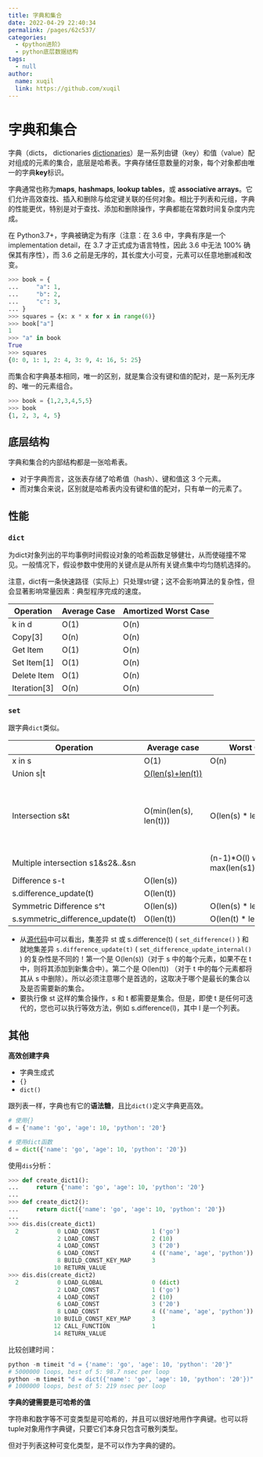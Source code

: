 ```yaml
---
title: 字典和集合
date: 2022-04-29 22:40:34
permalink: /pages/62c537/
categories: 
  - 《python进阶》
  - python底层数据结构
tags: 
  - null
author: 
  name: xuqil
  link: https://github.com/xuqil
---
```

# 字典和集合

字典（dicts， dictionaries [dictionaries](https://realpython.com/python-dicts/)）是一系列由键（key）和值（value）配对组成的元素的集合，底层是哈希表。字典存储任意数量的对象，每个对象都由唯一的字典**key**标识。

字典通常也称为**maps**, **hashmaps**, **lookup tables**，或 **associative arrays**。它们允许高效查找、插入和删除与给定键关联的任何对象。相比于列表和元组，字典的性能更优，特别是对于查找、添加和删除操作，字典都能在常数时间复杂度内完成。

在 Python3.7+，字典被确定为有序（注意：在 3.6 中，字典有序是一个 implementation detail，在 3.7 才正式成为语言特性，因此 3.6 中无法 100% 确保其有序性），而 3.6 之前是无序的，其长度大小可变，元素可以任意地删减和改变。

```python
>>> book = {
...     "a": 1,
...     "b": 2,
...     "c": 3,
... }
>>> squares = {x: x * x for x in range(6)}
>>> book["a"]
1
>>> "a" in book
True
>>> squares
{0: 0, 1: 1, 2: 4, 3: 9, 4: 16, 5: 25}
```

而集合和字典基本相同，唯一的区别，就是集合没有键和值的配对，是一系列无序的、唯一的元素组合。

```python
>>> book = {1,2,3,4,5,5}
>>> book
{1, 2, 3, 4, 5}
```

## 底层结构

字典和集合的内部结构都是一张哈希表。

- 对于字典而言，这张表存储了哈希值（hash）、键和值这 3 个元素。
- 而对集合来说，区别就是哈希表内没有键和值的配对，只有单一的元素了。

## 性能

### `dict`

为dict对象列出的平均事例时间假设对象的哈希函数足够健壮，从而使碰撞不常见。一般情况下，假设参数中使用的关键点是从所有关键点集中均匀随机选择的。

注意，dict有一条快速路径（实际上）只处理str键；这不会影响算法的复杂性，但会显著影响常量因素：典型程序完成的速度。

| **Operation** | **Average Case** | **Amortized Worst Case** |
| ------------- | ---------------- | ------------------------ |
| k in d        | O(1)             | O(n)                     |
| Copy[3]       | O(n)             | O(n)                     |
| Get Item      | O(1)             | O(n)                     |
| Set Item[1]   | O(1)             | O(n)                     |
| Delete Item   | O(1)             | O(n)                     |
| Iteration[3]  | O(n)             | O(n)                     |

### `set`

跟字典`dict`类似。

| **Operation**                     | **Average case**                                             | **Worst Case**                                | **notes**                                  |
| --------------------------------- | ------------------------------------------------------------ | --------------------------------------------- | ------------------------------------------ |
| x in s                            | O(1)                                                         | O(n)                                          |                                            |
| Union s\|t                        | [O(len(s)+len(t))](https://wiki.python.org/moin/TimeComplexity_(SetCode)) |                                               |                                            |
| Intersection s&t                  | O(min(len(s), len(t)))                                       | O(len(s) * len(t))                            | replace "min" with "max" if t is not a set |
| Multiple intersection s1&s2&..&sn |                                                              | (n-1)*O(l) where l is max(len(s1),..,len(sn)) |                                            |
| Difference s-t                    | O(len(s))                                                    |                                               |                                            |
| s.difference_update(t)            | O(len(t))                                                    |                                               |                                            |
| Symmetric Difference s^t          | O(len(s))                                                    | O(len(s) * len(t))                            |                                            |
| s.symmetric_difference_update(t)  | O(len(t))                                                    | O(len(t) * len(s))                            |                                            |

- 从[源代码](https://github.com/python/cpython/blob/master/Objects/setobject.c)中可以看出，集差异 st 或 s.difference(t) ( `set_difference()` ) 和就地集差异 `s.difference_update(t)` ( `set_difference_update_internal()` ) 的复杂性是不同的！第一个是 O(len(s))（对于 s 中的每个元素，如果不在 t 中，则将其添加到新集合中）。第二个是 O(len(t)) （对于 t 中的每个元素都将其从 s 中删除）。所以必须注意哪个是首选的，这取决于哪个是最长的集合以及是否需要新的集合。
- 要执行像 st 这样的集合操作，s 和 t 都需要是集合。但是，即使 t 是任何可迭代的，您也可以执行等效方法，例如 s.difference(l)，其中 l 是一个列表。

## 其他

**高效创建字典**

- 字典生成式
- `{}`
- `dict()`

跟列表一样，字典也有它的**语法糖**，且比`dict()`定义字典更高效。

```python
# 使用{}
d = {'name': 'go', 'age': 10, 'python': '20'}

# 使用dict函数
d = dict({'name': 'go', 'age': 10, 'python': '20'})
```

使用`dis`分析：

```python
>>> def create_dict1():
...     return {'name': 'go', 'age': 10, 'python': '20'}
...
>>> def create_dict2():
...     return dict({'name': 'go', 'age': 10, 'python': '20'})
...
>>> dis.dis(create_dict1)
  2           0 LOAD_CONST               1 ('go')
              2 LOAD_CONST               2 (10)
              4 LOAD_CONST               3 ('20')
              6 LOAD_CONST               4 (('name', 'age', 'python'))
              8 BUILD_CONST_KEY_MAP      3
             10 RETURN_VALUE
>>> dis.dis(create_dict2)
  2           0 LOAD_GLOBAL              0 (dict)
              2 LOAD_CONST               1 ('go')
              4 LOAD_CONST               2 (10)
              6 LOAD_CONST               3 ('20')
              8 LOAD_CONST               4 (('name', 'age', 'python'))
             10 BUILD_CONST_KEY_MAP      3
             12 CALL_FUNCTION            1
             14 RETURN_VALUE
```

比较创建时间：

```python
python -m timeit "d = {'name': 'go', 'age': 10, 'python': '20'}"
# 5000000 loops, best of 5: 98.7 nsec per loop
python -m timeit "d = dict({'name': 'go', 'age': 10, 'python': '20'})"
# 1000000 loops, best of 5: 219 nsec per loop
```

**字典的键需要是可哈希的值**

字符串和数字等不可变类型是可哈希的，并且可以很好地用作字典键。也可以将tuple对象用作字典键，只要它们本身只包含可散列类型。

但对于列表这种可变化类型，是不可以作为字典的键的。